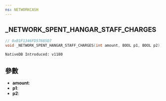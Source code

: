 ```yaml
---
ns: NETWORKCASH
---
```

## _NETWORK_SPENT_HANGAR_STAFF_CHARGES

```c
// 0xB1F1346FD57685D7
void _NETWORK_SPENT_HANGAR_STAFF_CHARGES(int amount, BOOL p1, BOOL p2);
```

```
NativeDB Introduced: v1180
```

## 參數
* **amount**:
* **p1**:
* **p2**:
